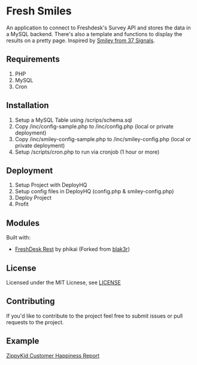 # Fresh Smiles

An application to connect to Freshdesk's Survey API and stores the data in a MySQL backend. There's also a template and functions to display the results on a pretty page. Inspired by [Smiley from 37 Signals](http://smiley.37signals.com).

## Requirements
1. PHP
2. MySQL
3. Cron

## Installation
1. Setup a MySQL Table using /scrips/schema.sql
2. Copy /inc/config-sample.php to /inc/config.php (local or private deployment)
3. Copy /inc/smiley-config-sample.php to /inc/smiley-config.php (local or private deployment)
4. Setup /scripts/cron.php to run via cronjob (1 hour or more)

## Deployment
1. Setup Project with DeployHQ
2. Setup config files in DeployHQ (config.php & smiley-config.php)
3. Deploy Project
4. Profit

## Modules
Built with:
  - [FreshDesk Rest](https://github.com/phikai/freshdesk-rest) by phikai (Forked from [blak3r](https://github.com/blak3r/freshdesk-solutions))
  
## License
Licensed under the MIT Licnese, see [LICENSE](license)

## Contributing
If you'd like to contribute to the project feel free to submit issues or pull requests to the project.

## Example
[ZippyKid Customer Happiness Report](http://smiley.zippykid.com)
